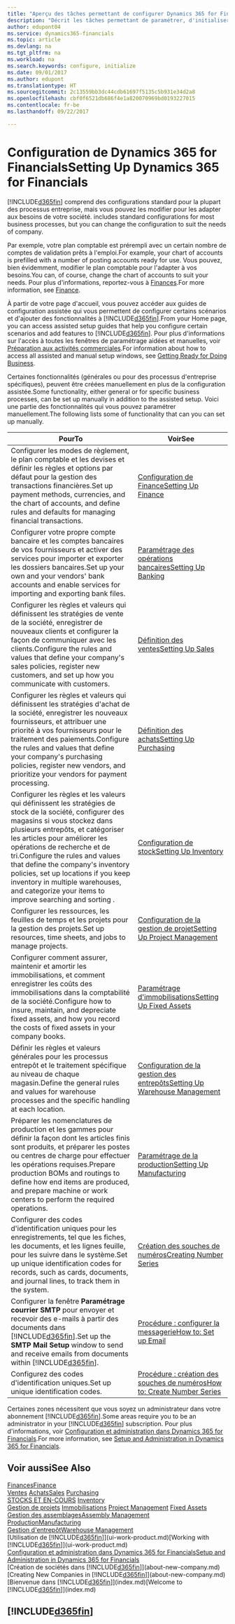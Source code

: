 ```yaml
---
title: "Aperçu des tâches permettant de configurer Dynamics 365 for Financials | Microsoft Docs"
description: "Décrit les tâches permettant de paramétrer, d'initialiser, et de configurer Dynamics 365 for Financials selon vos besoins."
author: edupont04
ms.service: dynamics365-financials
ms.topic: article
ms.devlang: na
ms.tgt_pltfrm: na
ms.workload: na
ms.search.keywords: configure, initialize
ms.date: 09/01/2017
ms.author: edupont
ms.translationtype: HT
ms.sourcegitcommit: 2c13559bb3dc44cdb61697f5135c5b931e34d2a8
ms.openlocfilehash: cbf0f6521db686f4e1a820070969bd0193227015
ms.contentlocale: fr-be
ms.lasthandoff: 09/22/2017

---
```

# <a name="setting-up-dynamics-365-for-financials"></a><span data-ttu-id="45884-103">Configuration de Dynamics 365 for Financials</span><span class="sxs-lookup"><span data-stu-id="45884-103">Setting Up Dynamics 365 for Financials</span></span>
[!INCLUDE[d365fin](includes/d365fin_md.md)]<span data-ttu-id="45884-104"> comprend des configurations standard pour la plupart des processus entreprise, mais vous pouvez les modifier pour les adapter aux besoins de votre société.</span><span class="sxs-lookup"><span data-stu-id="45884-104"> includes standard configurations for most business processes, but you can change the configuration to suit the needs of company.</span></span>

<span data-ttu-id="45884-105">Par exemple, votre plan comptable est prérempli avec un certain nombre de comptes de validation prêts à l'emploi.</span><span class="sxs-lookup"><span data-stu-id="45884-105">For example, your chart of accounts is prefilled with a number of posting accounts ready for use.</span></span> <span data-ttu-id="45884-106">Vous pouvez, bien évidemment, modifier le plan comptable pour l'adapter à vos besoins.</span><span class="sxs-lookup"><span data-stu-id="45884-106">You can, of course, change the chart of accounts to suit your needs.</span></span> <span data-ttu-id="45884-107">Pour plus d'informations, reportez-vous à [Finances](finance.md).</span><span class="sxs-lookup"><span data-stu-id="45884-107">For more information, see [Finance](finance.md).</span></span>

<span data-ttu-id="45884-108">À partir de votre page d'accueil, vous pouvez accéder aux guides de configuration assistée qui vous permettent de configurer certains scénarios et d'ajouter des fonctionnalités à [!INCLUDE[d365fin](includes/d365fin_md.md)].</span><span class="sxs-lookup"><span data-stu-id="45884-108">From your Home page, you can access assisted setup guides that help you configure certain scenarios and add features to [!INCLUDE[d365fin](includes/d365fin_md.md)].</span></span> <span data-ttu-id="45884-109">Pour plus d'informations sur l'accès à toutes les fenêtres de paramétrage aidées et manuelles, voir [Préparation aux activités commerciales](ui-get-ready-business.md).</span><span class="sxs-lookup"><span data-stu-id="45884-109">For information about how to access all assisted and manual setup windows, see [Getting Ready for Doing Business](ui-get-ready-business.md).</span></span>

<span data-ttu-id="45884-110">Certaines fonctionnalités (générales ou pour des processus d'entreprise spécifiques), peuvent être créées manuellement en plus de la configuration assistée.</span><span class="sxs-lookup"><span data-stu-id="45884-110">Some functionality, either general or for specific business processes, can be set up manually in addition to the assisted setup.</span></span> <span data-ttu-id="45884-111">Voici une partie des fonctionnalités qui vous pouvez paramétrer manuellement.</span><span class="sxs-lookup"><span data-stu-id="45884-111">The following lists some of functionality that can you can set up manually.</span></span>

| <span data-ttu-id="45884-112">Pour</span><span class="sxs-lookup"><span data-stu-id="45884-112">To</span></span> | <span data-ttu-id="45884-113">Voir</span><span class="sxs-lookup"><span data-stu-id="45884-113">See</span></span> |
| --- | --- |
| <span data-ttu-id="45884-114">Configurer les modes de règlement, le plan comptable et les devises et définir les règles et options par défaut pour la gestion des transactions financières.</span><span class="sxs-lookup"><span data-stu-id="45884-114">Set up payment methods, currencies, and the chart of accounts, and define rules and defaults for managing financial transactions.</span></span> |[<span data-ttu-id="45884-115">Configuration de Finance</span><span class="sxs-lookup"><span data-stu-id="45884-115">Setting Up Finance</span></span>](finance-setup-finance.md) |
| <span data-ttu-id="45884-116">Configurer votre propre compte bancaire et les comptes bancaires de vos fournisseurs et activer des services pour importer et exporter les dossiers bancaires.</span><span class="sxs-lookup"><span data-stu-id="45884-116">Set up your own and your vendors' bank accounts and enable services for importing and exporting bank files.</span></span> |[<span data-ttu-id="45884-117">Paramétrage des opérations bancaires</span><span class="sxs-lookup"><span data-stu-id="45884-117">Setting Up Banking</span></span>](bank-setup-banking.md) |
| <span data-ttu-id="45884-118">Configurer les règles et valeurs qui définissent les stratégies de vente de la société, enregistrer de nouveaux clients et configurer la façon de communiquer avec les clients.</span><span class="sxs-lookup"><span data-stu-id="45884-118">Configure the rules and values that define your company's sales policies, register new customers, and set up how you communicate with customers.</span></span> |[<span data-ttu-id="45884-119">Définition des ventes</span><span class="sxs-lookup"><span data-stu-id="45884-119">Setting Up Sales</span></span>](sales-setup-sales.md) |
| <span data-ttu-id="45884-120">Configurer les règles et valeurs qui définissent les stratégies d'achat de la société, enregistrer les nouveaux fournisseurs, et attribuer une priorité à vos fournisseurs pour le traitement des paiements.</span><span class="sxs-lookup"><span data-stu-id="45884-120">Configure the rules and values that define your company's purchasing policies, register new vendors, and prioritize your vendors for payment processing.</span></span> |[<span data-ttu-id="45884-121">Définition des achats</span><span class="sxs-lookup"><span data-stu-id="45884-121">Setting Up Purchasing</span></span>](purchasing-setup-purchasing.md) |
| <span data-ttu-id="45884-122">Configurer les règles et les valeurs qui définissent les stratégies de stock de la société, configurer des magasins si vous stockez dans plusieurs entrepôts, et catégoriser les articles pour améliorer les opérations de recherche et de tri.</span><span class="sxs-lookup"><span data-stu-id="45884-122">Configure the rules and values that define the company's inventory policies, set up locations if you keep inventory in multiple warehouses, and categorize your items to improve searching and sorting .</span></span> |[<span data-ttu-id="45884-123">Configuration de stock</span><span class="sxs-lookup"><span data-stu-id="45884-123">Setting Up Inventory</span></span>](inventory-setup-inventory.md) |
| <span data-ttu-id="45884-124">Configurer les ressources, les feuilles de temps et les projets pour la gestion des projets.</span><span class="sxs-lookup"><span data-stu-id="45884-124">Set up resources, time sheets, and jobs to manage projects.</span></span> |[<span data-ttu-id="45884-125">Configuration de la gestion de projet</span><span class="sxs-lookup"><span data-stu-id="45884-125">Setting Up Project Management</span></span>](projects-setup-projects.md) |
| <span data-ttu-id="45884-126">Configurer comment assurer, maintenir et amortir les immobilisations, et comment enregistrer les coûts des immobilisations dans la comptabilité de la société.</span><span class="sxs-lookup"><span data-stu-id="45884-126">Configure how to insure, maintain, and depreciate fixed assets, and how you record the costs of fixed assets in your company books.</span></span> |[<span data-ttu-id="45884-127">Paramétrage d'immobilisations</span><span class="sxs-lookup"><span data-stu-id="45884-127">Setting Up Fixed Assets</span></span>](fa-setup.md) |
|<span data-ttu-id="45884-128">Définir les règles et valeurs générales pour les processus entrepôt et le traitement spécifique au niveau de chaque magasin.</span><span class="sxs-lookup"><span data-stu-id="45884-128">Define the general rules and values for warehouse processes and the specific handling at each location.</span></span>|[<span data-ttu-id="45884-129">Configuration de la gestion des entrepôts</span><span class="sxs-lookup"><span data-stu-id="45884-129">Setting Up Warehouse Management</span></span>](warehouse-setup-warehouse.md)|
|<span data-ttu-id="45884-130">Préparer les nomenclatures de production et les gammes pour définir la façon dont les articles finis sont produits, et préparer les postes ou centres de charge pour effectuer les opérations requises.</span><span class="sxs-lookup"><span data-stu-id="45884-130">Prepare production BOMs and routings to define how end items are produced, and prepare machine or work centers to perform the required operations.</span></span>|[<span data-ttu-id="45884-131">Paramétrage de la production</span><span class="sxs-lookup"><span data-stu-id="45884-131">Setting Up Manufacturing</span></span>](production-configure-production-processes.md)|
| <span data-ttu-id="45884-132">Configurer des codes d'identification uniques pour les enregistrements, tel que les fiches, les documents, et les lignes feuille, pour les suivre dans le système.</span><span class="sxs-lookup"><span data-stu-id="45884-132">Set up unique identification codes for records, such as cards, documents, and journal lines, to track them in the system.</span></span> |[<span data-ttu-id="45884-133">Création des souches de numéros</span><span class="sxs-lookup"><span data-stu-id="45884-133">Creating Number Series</span></span>](ui-create-number-series.md) |
| <span data-ttu-id="45884-134">Configurer la fenêtre **Paramétrage courrier SMTP** pour envoyer et recevoir des e-mails à partir des documents dans [!INCLUDE[d365fin](includes/d365fin_md.md)].</span><span class="sxs-lookup"><span data-stu-id="45884-134">Set up the **SMTP Mail Setup** window to send and receive emails from documents within [!INCLUDE[d365fin](includes/d365fin_md.md)].</span></span> |[<span data-ttu-id="45884-135">Procédure : configurer la messagerie</span><span class="sxs-lookup"><span data-stu-id="45884-135">How to: Set up Email</span></span>](madeira-how-setup-email.md) |
| <span data-ttu-id="45884-136">Configurez des codes d'identification uniques.</span><span class="sxs-lookup"><span data-stu-id="45884-136">Set up unique identification codes.</span></span> |[<span data-ttu-id="45884-137">Procédure : création des souches de numéros</span><span class="sxs-lookup"><span data-stu-id="45884-137">How to: Create Number Series</span></span>](ui-create-number-series.md) |

<span data-ttu-id="45884-138">Certaines zones nécessitent que vous soyez un administrateur dans votre abonnement [!INCLUDE[d365fin](includes/d365fin_md.md)].</span><span class="sxs-lookup"><span data-stu-id="45884-138">Some areas require you to be an administrator in your [!INCLUDE[d365fin](includes/d365fin_md.md)] subscription.</span></span> <span data-ttu-id="45884-139">Pour plus d'informations, voir [Configuration et administration dans Dynamics 365 for Financials](admin-setup-and-administration.md).</span><span class="sxs-lookup"><span data-stu-id="45884-139">For more information, see [Setup and Administration in Dynamics 365 for Financials](admin-setup-and-administration.md).</span></span>  

## <a name="see-also"></a><span data-ttu-id="45884-140">Voir aussi</span><span class="sxs-lookup"><span data-stu-id="45884-140">See Also</span></span>
[<span data-ttu-id="45884-141">Finances</span><span class="sxs-lookup"><span data-stu-id="45884-141">Finance</span></span>](finance.md)  
<span data-ttu-id="45884-142">[Ventes](sales-manage-sales.md)
[Achats](purchasing-manage-purchasing.md)</span><span class="sxs-lookup"><span data-stu-id="45884-142">[Sales](sales-manage-sales.md)
[Purchasing](purchasing-manage-purchasing.md)</span></span>  
<span data-ttu-id="45884-143">[STOCKS ET EN-COURS](inventory-manage-inventory.md)  </span><span class="sxs-lookup"><span data-stu-id="45884-143">[Inventory](inventory-manage-inventory.md)  </span></span>  
<span data-ttu-id="45884-144">[Gestion de projets](projects-manage-projects.md)
[Immobilisations](fa-manage.md)  </span><span class="sxs-lookup"><span data-stu-id="45884-144">[Project Management](projects-manage-projects.md)
[Fixed Assets](fa-manage.md)  </span></span>  
[<span data-ttu-id="45884-145">Gestion des assemblages</span><span class="sxs-lookup"><span data-stu-id="45884-145">Assembly Management</span></span>](assembly-assemble-items.md)  
[<span data-ttu-id="45884-146">Production</span><span class="sxs-lookup"><span data-stu-id="45884-146">Manufacturing</span></span>](production-manage-manufacturing.md)  
[<span data-ttu-id="45884-147">Gestion d'entrepôt</span><span class="sxs-lookup"><span data-stu-id="45884-147">Warehouse Management</span></span>](warehouse-manage-warehouse.md)  
<span data-ttu-id="45884-148">[Utilisation de [!INCLUDE[d365fin](includes/d365fin_md.md)]](ui-work-product.md)</span><span class="sxs-lookup"><span data-stu-id="45884-148">[Working with [!INCLUDE[d365fin](includes/d365fin_md.md)]](ui-work-product.md)</span></span>  
[<span data-ttu-id="45884-149">Configuration et administration dans Dynamics 365 for Financials</span><span class="sxs-lookup"><span data-stu-id="45884-149">Setup and Administration in Dynamics 365 for Financials</span></span>](admin-setup-and-administration.md)  
<span data-ttu-id="45884-150">[Création de sociétés dans [!INCLUDE[d365fin](includes/d365fin_md.md)]](about-new-company.md)</span><span class="sxs-lookup"><span data-stu-id="45884-150">[Creating New Companies in [!INCLUDE[d365fin](includes/d365fin_md.md)]](about-new-company.md)</span></span>  
<span data-ttu-id="45884-151">[Bienvenue dans [!INCLUDE[d365fin](includes/d365fin_md.md)]](index.md)</span><span class="sxs-lookup"><span data-stu-id="45884-151">[Welcome to [!INCLUDE[d365fin](includes/d365fin_md.md)]](index.md)</span></span>  

## [!INCLUDE[d365fin](includes/free_trial_md.md)]

